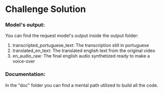 <h1>Challenge Solution </h1>

<h3>Model's output:</h3>
<p>
    You can find the request model's output inside the output folder:
    <ol>
        <li> transcripted_portuguese_text: The transcription still in portuguese</li>
        <li> translated_en_text: The translated english text from the original video</li>
        <li> en_audio_raw: The final english audio synthetized ready to make a voice-over</li>
    </ol>
</p>

<h3>Documentation:</h3>
<p>
    In the "doc" folder you can find a mental path utilized to build all the code.
</p>